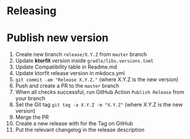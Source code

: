 Releasing
=========

# Publish new version

1. Create new branch `release/X.Y.Z` from `master` branch
2. Update **ktorfit** version inside `gradle/libs.versions.toml`
3. Update Compatibility table in Readme.md
4. Update ktorfit release version in mkdocs.yml
5. `git commit -am "Release X.Y.Z."` (where X.Y.Z is the new version)
6. Push and create a PR to the `master` branch
7. When all checks successful, run GitHub Action `Publish Release` from your branch
8. Set the Git tag `git tag -a X.Y.Z -m "X.Y.Z"` (where X.Y.Z is the new version)
9. Merge the PR
10. Create a new release with for the Tag on GitHub
11. Put the relevant changelog in the release description